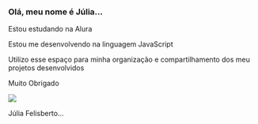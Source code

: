 ### Olá, meu nome é Júlia...

Estou estudando na Alura

Estou me desenvolvendo na linguagem JavaScript

Utilizo esse espaço para minha organização e compartilhamento dos meu projetos desenvolvidos

Muito Obrigado

![](https://media.tenor.com/h2pKaYxj_n8AAAAM/sleep.gif)

Júlia Felisberto...
